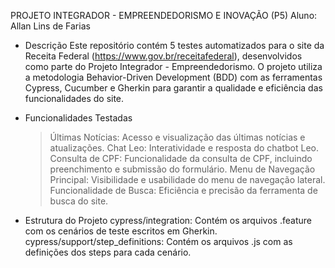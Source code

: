 PROJETO INTEGRADOR - EMPREENDEDORISMO E INOVAÇÃO (P5)
Aluno: Allan Lins de Farias

- Descrição
    Este repositório contém 5 testes automatizados para o site da Receita Federal (https://www.gov.br/receitafederal), desenvolvidos como parte do Projeto Integrador - Empreendedorismo.
    O projeto utiliza a metodologia Behavior-Driven Development (BDD) com as ferramentas Cypress, Cucumber e Gherkin para garantir a qualidade e eficiência das funcionalidades do site.

- Funcionalidades Testadas
    > Últimas Notícias: Acesso e visualização das últimas notícias e atualizações.
    > Chat Leo: Interatividade e resposta do chatbot Leo.
    > Consulta de CPF: Funcionalidade da consulta de CPF, incluindo preenchimento e submissão do formulário.
    > Menu de Navegação Principal: Visibilidade e usabilidade do menu de navegação lateral.
    > Funcionalidade de Busca: Eficiência e precisão da ferramenta de busca do site.

- Estrutura do Projeto
    cypress/integration: Contém os arquivos .feature com os cenários de teste escritos em Gherkin.
    cypress/support/step_definitions: Contém os arquivos .js com as definições dos steps para cada cenário.
